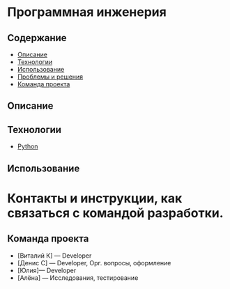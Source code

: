 # Программная инженерия
## Содержание
- [Описание](#описание)
- [Технологии](#технологии)
- [Использование](#использование)
- [Проблемы и решения](#возможные-проблемы-и-их-решения)
- [Команда проекта](#команда-проекта)

## Описание


## Технологии
- [Python](https://www.python.org/)

## Использование


# Контакты и инструкции, как связаться с командой разработки.


## Команда проекта
- [Виталий К] — Developer
- [Денис С] — Developer, Орг. вопросы, оформление
- [Юлия]— Developer
- [Алёна] — Исследования, тестирование